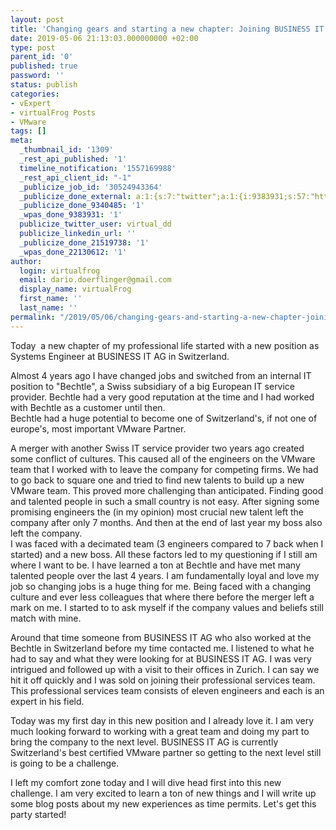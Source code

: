 ```yaml
---
layout: post
title: 'Changing gears and starting a new chapter: Joining BUSINESS IT AG'
date: 2019-05-06 21:13:03.000000000 +02:00
type: post
parent_id: '0'
published: true
password: ''
status: publish
categories:
- vExpert
- virtualFrog Posts
- VMware
tags: []
meta:
  _thumbnail_id: '1309'
  _rest_api_published: '1'
  timeline_notification: '1557169988'
  _rest_api_client_id: "-1"
  _publicize_job_id: '30524943364'
  _publicize_done_external: a:1:{s:7:"twitter";a:1:{i:9383931;s:57:"https://twitter.com/virtual_dd/status/1125478630136659969";}}
  _publicize_done_9340485: '1'
  _wpas_done_9383931: '1'
  publicize_twitter_user: virtual_dd
  publicize_linkedin_url: ''
  _publicize_done_21519738: '1'
  _wpas_done_22130612: '1'
author:
  login: virtualfrog
  email: dario.doerflinger@gmail.com
  display_name: virtualFrog
  first_name: ''
  last_name: ''
permalink: "/2019/05/06/changing-gears-and-starting-a-new-chapter-joining-business-it-ag/"
---
```

Today&nbsp; a new chapter of my professional life started with a new position as Systems Engineer at BUSINESS IT AG in Switzerland.

Almost 4 years ago I have changed jobs and switched from an internal IT position to "Bechtle", a Swiss subsidiary of a big European IT service provider. <!--more-->Bechtle had a very good reputation at the time and I had worked with Bechtle as a customer until then.  
Bechtle had a huge potential to become one of Switzerland's, if not one of europe's, most important VMware Partner.

A merger with another Swiss IT service provider two years ago created some conflict of cultures. This caused all of the engineers on the VMware team that I worked with to leave the company for competing firms. We had to go back to square one and tried to find new talents to build up a new VMware team. This proved more challenging than anticipated. Finding good and talented people in such a small country is not easy. After signing some promising engineers the (in my opinion) most crucial new talent left the company after only 7 months. And then at the end of last year my boss also left the company.  
I was faced with a decimated team (3 engineers compared to 7 back when I started) and a new boss. All these factors led to my questioning if I still am where I want to be. I have learned a ton at Bechtle and have met many talented people over the last 4 years. I am fundamentally loyal and love my job so changing jobs is a huge thing for me. Being faced with a changing culture and ever less colleagues that where there before the merger left a mark on me. I started to to ask myself if the company values and beliefs still match with mine.

Around that time someone from BUSINESS IT AG who also worked at the Bechtle in Switzerland before my time contacted me. I listened to what he had to say and what they were looking for at BUSINESS IT AG. I was very intrigued and followed up with a visit to their offices in Zurich. I can say we hit it off quickly and I was sold on joining their professional services team. This professional services team consists of eleven engineers and each is an expert in his field.

Today was my first day in this new position and I already love it. I am very much looking forward to working with a great team and doing my part to bring the company to the next level. BUSINESS IT AG is currently Switzerland's best certified VMware partner so getting to the next level still is going to be a challenge.

I left my comfort zone today and I will dive head first into this new challenge. I am very excited to learn a ton of new things and I will write up some blog posts about my new experiences as time permits. Let's get this party started!

